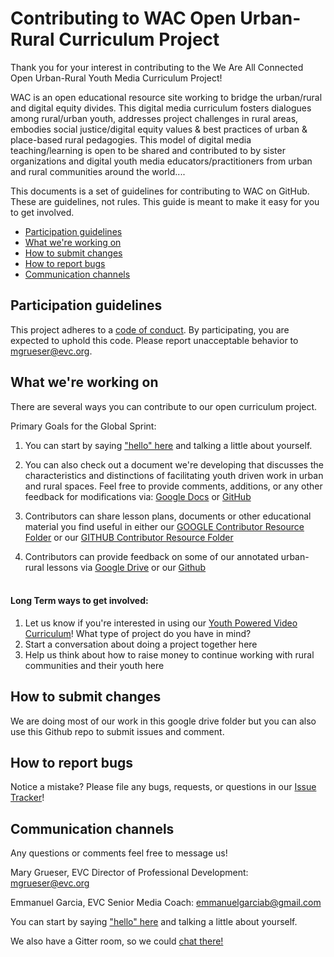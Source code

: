 # Contributing to WAC Open Urban-Rural Curriculum Project

Thank you for your interest in contributing to the We Are All Connected Open Urban-Rural Youth Media Curriculum Project! 

WAC is an open educational resource site working to bridge the urban/rural and digital equity divides. This digital media curriculum fosters dialogues among rural/urban youth, addresses project challenges in rural areas, embodies social justice/digital equity values & best practices of urban & place-based rural pedagogies. This model of digital media teaching/learning is open to be shared and contributed to by sister organizations and digital youth media educators/practitioners from urban and rural communities around the world....

This documents is a set of guidelines for contributing to WAC on GitHub. These are guidelines, not rules. This guide is meant to make it easy for you to get involved.

* [Participation guidelines](#participation-guidelines)
* [What we're working on](#what-were-working-on)
* [How to submit changes](#how-to-submit-changes)
* [How to report bugs](#how-to-report-bugs)
* [Communication channels](#communication-channels)

## Participation guidelines

This project adheres to a [code of conduct](CODE_OF_CONDUCT.md). By participating, you are expected to uphold this code. Please report unacceptable behavior to mgrueser@evc.org.

## What we're working on
There are several ways you can contribute to our open curriculum project.

Primary Goals for the Global Sprint:
1. You can start by saying ["hello" here](https://github.com/EducationalVideoCenter/WAC/issues/5) and talking a little about yourself.

2. You can also check out a document we're developing that discusses the characteristics and distinctions of facilitating youth driven work in urban and rural spaces. Feel free to provide comments, additions, or any other feedback for modifications via: [Google Docs](https://docs.google.com/document/d/1MAswOOi1dCkss9z91yVW3Ie8K4TyYpJ6XqAW_AlGVxY/edit) 
or
[GitHub](https://github.com/EducationalVideoCenter/WAC/blob/master/YPV%20Curriculum/Markdown%20Annotated%20Lessons/Urban%20and%20Rural%20Characteristics.md)

1. Contributors can share lesson plans, documents or other educational material you find useful in either our [GOOGLE Contributor Resource Folder](https://drive.google.com/drive/folders/1FZu6nEJjj0ZaGJmOw8c4chVAC5sx1FgB?usp=sharing) or our [GITHUB Contributor Resource Folder](https://github.com/EducationalVideoCenter/WAC/tree/master/Contributor%20Resource%20Folder) 


2. Contributors can provide feedback on some of our annotated urban-rural lessons via [Google Drive](https://drive.google.com/drive/folders/1awuFaVIX5OQVmXiw8nV99NdoThgoI-kc) or our [Github](https://github.com/EducationalVideoCenter/WAC/tree/master/YPV%20Curriculum/Markdown%20Annotated%20Lessons) 
<br><br>

#### Long Term ways to get involved:
1. Let us know if you're interested in using our [Youth Powered Video Curriculum](https://github.com/EducationalVideoCenter/WAC/blob/master/YPV%20Curriculum/Full%20Curriculum.md)! What type of project do you have in mind?
2. Start a conversation about doing a project together here
3. Help us think about how to raise money to continue working with rural communities and their youth here


## How to submit changes

We are doing most of our work in this google drive folder but you can also use this Github repo to submit issues and comment.


## How to report bugs

Notice a mistake? Please file any bugs, requests, or questions in our [Issue Tracker](https://github.com/EducationalVideoCenter/WAC/issues/2)!

## Communication channels

Any questions or comments feel free to message us!

Mary Grueser, EVC Director of Professional Development:  mgrueser@evc.org

Emmanuel Garcia, EVC Senior Media Coach: emmanuelgarciab@gmail.com

You can start by saying ["hello" here](https://github.com/EducationalVideoCenter/WAC/issues/5) and talking a little about yourself.

We also have a Gitter room, so we could [chat there!](https://gitter.im/EducationalVideoCenter/Lobby)
